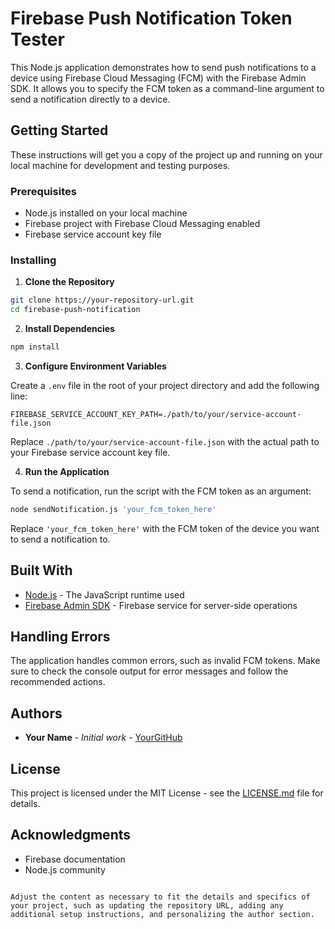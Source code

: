 # Firebase Push Notification Token Tester

This Node.js application demonstrates how to send push notifications to a device using Firebase Cloud Messaging (FCM) with the Firebase Admin SDK. It allows you to specify the FCM token as a command-line argument to send a notification directly to a device.

## Getting Started

These instructions will get you a copy of the project up and running on your local machine for development and testing purposes.

### Prerequisites

- Node.js installed on your local machine
- Firebase project with Firebase Cloud Messaging enabled
- Firebase service account key file

### Installing

1. **Clone the Repository**

```bash
git clone https://your-repository-url.git
cd firebase-push-notification
```

2. **Install Dependencies**

```bash
npm install
```

3. **Configure Environment Variables**

Create a `.env` file in the root of your project directory and add the following line:

```env
FIREBASE_SERVICE_ACCOUNT_KEY_PATH=./path/to/your/service-account-file.json
```

Replace `./path/to/your/service-account-file.json` with the actual path to your Firebase service account key file.

4. **Run the Application**

To send a notification, run the script with the FCM token as an argument:

```bash
node sendNotification.js 'your_fcm_token_here'
```

Replace `'your_fcm_token_here'` with the FCM token of the device you want to send a notification to.

## Built With

* [Node.js](https://nodejs.org/) - The JavaScript runtime used
* [Firebase Admin SDK](https://firebase.google.com/docs/admin/setup) - Firebase service for server-side operations

## Handling Errors

The application handles common errors, such as invalid FCM tokens. Make sure to check the console output for error messages and follow the recommended actions.

## Authors

* **Your Name** - *Initial work* - [YourGitHub](https://github.com/yourgithub)

## License

This project is licensed under the MIT License - see the [LICENSE.md](LICENSE) file for details.

## Acknowledgments

* Firebase documentation
* Node.js community
```

Adjust the content as necessary to fit the details and specifics of your project, such as updating the repository URL, adding any additional setup instructions, and personalizing the author section.